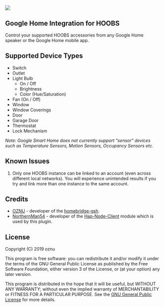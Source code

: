 # ![](https://raw.githubusercontent.com/hoobs-org/HOOBS/master/docs/logo.png)

## Google Home Integration for HOOBS

Control your supported HOOBS accessories from any Google Home speaker or the Google Home mobile app.

## Supported Device Types

* Switch
* Outlet
* Light Bulb
    * On / Off
    * Brightness
    * Color (Hue/Saturation)
* Fan (On / Off)
* Window
* Window Coverings
* Door
* Garage Door
* Thermostat
* Lock Mechanism

*Note: Google Smart Home does not currently support "sensor" devices such as Temperature Sensors, Motion Sensors, Occupancy Sensors etc.*

## Known Issues

1. Only one HOOBS instance can be linked to an account (even across different local networks). You will experience unintended results if you try and link more than one instance to the same account.

## Credits

* [OZNU](https://github.com/oznu) - developer of the [homebridge-gsh](https://github.com/oznu/homebridge-gsh).
* [NorthernMan54](https://github.com/NorthernMan54) - developer of the [Hap-Node-Client](https://github.com/NorthernMan54/Hap-Node-Client) module which is used by this plugin.

## License	

 Copyright (C) 2019 oznu	

 This program is free software: you can redistribute it and/or modify it under the terms of the GNU General Public License as published by the Free Software Foundation, either version 3 of the License, or (at your option) any later version.	

 This program is distributed in the hope that it will be useful, but WITHOUT ANY WARRANTY; without even the implied warranty of MERCHANTABILITY or FITNESS FOR A PARTICULAR PURPOSE.  See the [GNU General Public License](./LICENSE) for more details.	
